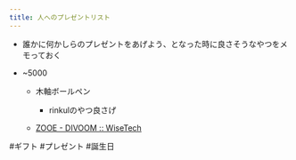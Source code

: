 ```yaml
---
title: 人へのプレゼントリスト
---
```


* 誰かに何かしらのプレゼントをあげよう、となった時に良さそうなやつをメモっておく

* ~5000
  
  * 木軸ボールペン
    
    * rinkulのやつ良さげ
  * [ZOOE - DIVOOM :: WiseTech](http://www.wisetech.co.jp/brand/DIVOOM/product/zooe/index.html)

\#ギフト #プレゼント #誕生日
